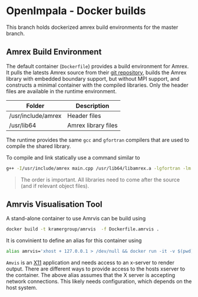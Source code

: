 # OpenImpala - Docker builds

This branch holds dockerized amrex build environments for the master branch.

## Amrex Build Environment 

The default container (`Dockerfile`) provides a build environment for Amrex. It pulls
the latests Amrex source from their [git repository](https://github.com/AMReX-Codes/amrex), builds the Amrex library with embedded boundary support, but without MPI support, and constructs a minimal container with the compiled libraries. Only the header files are available in the runtime environment.

| Folder             | Description         |
| ------------------ | ------------------- |
| /usr/include/amrex | Header files        |
| /usr/lib64         | Amrex library files |

The runtime provides the same `gcc` and `gfortran` compilers that are used to compile the shared library. 

To compile and link statically use a command similar to

```bash
g++ -I/usr/include/amrex main.cpp /usr/lib64/libamrex.a -lgfortran -lm -ltiff -o main
```

> The order is important. All libraries need to come after the source (and if relevant object files).

## Amrvis Visualisation Tool

A stand-alone container to use Amrvis can be build using

```bash
docker build -t kramergroup/amrvis  -f Dockerfile.amrvis .
```

It is convinient to define an alias for this container using

```bash
alias amrvis='xhost + 127.0.0.1 > /dev/null && docker run -it -v $(pwd):/data -e DISPLAY=host.docker.internal:0 kramergroup/amrvis'
```

`Amvis` is an [X11](https://www.x.org/wiki/) application and needs access to an x-server to render output. There are different ways to provide access to the hosts xserver to the container. The above alias assumes that the X server is accepting network connections. This likely needs configuration, which depends on the host system.
